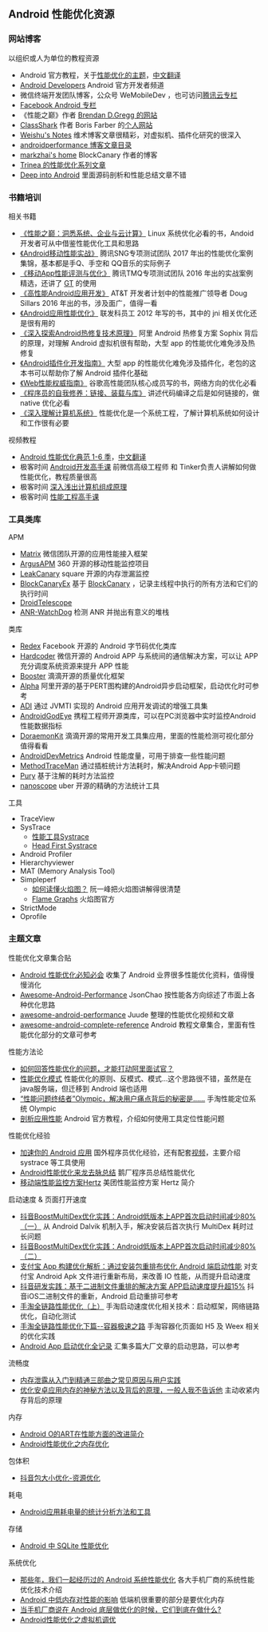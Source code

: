 ## Android 性能优化资源

### 网站博客

以组织或人为单位的教程资源

- Android 官方教程，关于[性能优化的主题](http://developer.android.com/training/best-performance.html)，[中文翻译](http://hukai.me/android-training-course-in-chinese/best-performance.html) 
- [Android Developers](https://www.youtube.com/channel/UCVHFbqXqoYvEWM1Ddxl0QDg) Android 官方开发者频道
- 微信终端开发团队博客，公众号 WeMobileDev ，也可访问[腾讯云专栏](https://cloud.tencent.com/developer/column/1362)
- [Facebook Android 专栏](https://engineering.fb.com/category/android/)
- 《性能之巅》作者 [Brendan D.Gregg 的网站](http://www.brendangregg.com)
- [ClassShark](https://github.com/google/android-classyshark) 作者 Boris Farber 的[个人网站](https://borisfarber.com/)
- [Weishu's Notes](http://weishu.me) 维术博客文章很精彩，对虚拟机、插件化研究的很深入 
- [androidperformance 博客文章目录](https://www.androidperformance.com/2019/12/01/BlogMap/) 
- [markzhai's home](https://blog.zhaiyifan.cn/) BlockCanary 作者的博客
- [Trinea 的性能优化系列文章](https://www.trinea.cn/android/performance/)
- [Deep into Android](https://jsonchao.github.io/) 里面源码剖析和性能总结文章不错



### 书籍培训

相关书籍

- [《性能之巅：洞悉系统、企业与云计算》](https://book.douban.com/subject/26586598/) Linux 系统优化必看的书，Andoid 开发者可从中借鉴性能优化工具和思路
- [《Android移动性能实战》](https://book.douban.com/subject/27021800/) 腾讯SNG专项测试团队 2017 年出的性能优化案例集锦，基本都是手Q、手空和 QQ音乐的实际例子
- [《移动App性能评测与优化》](https://book.douban.com/subject/26891415/) 腾讯TMQ专项测试团队 2016 年出的实战案例精选，还讲了 [GT](https://github.com/Tencent/GT) 的使用
- [《高性能Android应用开发》](https://book.douban.com/subject/26891270/) AT&T 开发者计划中的性能推广领导者 Doug Sillars 2016 年出的书，涉及面广，值得一看
- [《Android应用性能优化》](https://book.douban.com/subject/19976838/) 联发科员工 2012 年写的书，其中的 jni 相关优化还是很有用的
- [《深入探索Android热修复技术原理》](https://book.douban.com/subject/30302319/) 阿里 Android 热修复方案 Sophix 背后的原理，对理解 Android 虚拟机很有帮助，大型 app 的性能优化难免涉及热修复
- [《Android插件化开发指南》](https://book.douban.com/subject/30306949/) 大型 app 的性能优化难免涉及插件化，老包的这本书可以帮助你了解 Android 插件化基础
- [《Web性能权威指南》](https://book.douban.com/subject/25856314/) 谷歌高性能团队核心成员写的书，网络方向的优化必看
- [《程序员的自我修养：链接、装载与库》](https://book.douban.com/subject/3652388/) 讲述代码编译之后是如何链接的，做 native 优化必看
- [《深入理解计算机系统》](https://book.douban.com/subject/26912767/) 性能优化是一个系统工程，了解计算机系统如何设计和工作很有必要

视频教程

- [Android 性能优化典范 1-6 季](https://www.youtube.com/playlist?list=PLWz5rJ2EKKc9CBxr3BVjPTPoDPLdPIFCE)，[中文翻译](https://androidperformance.com/2015/04/19/Android-Performance-Patterns/)
- 极客时间 [Android开发高手课](https://time.geekbang.org/column/intro/142) 前微信高级工程师 和 Tinker负责人讲解如何做性能优化，教程质量很高
- 极客时间 [深入浅出计算机组成原理](https://time.geekbang.org/column/intro/170)
- 极客时间 [性能工程高手课](https://time.geekbang.org/column/intro/259)


### 工具类库

APM 

- [Matrix](https://github.com/Tencent/matrix) 微信团队开源的应用性能接入框架
- [ArgusAPM](https://github.com/Qihoo360/ArgusAPM) 360 开源的移动性能监控项目
- [LeakCanary](https://github.com/square/leakcanary) square 开源的内存泄漏监控
- [BlockCanaryEx](https://github.com/seiginonakama/BlockCanaryEx) 基于 [BlockCanary](https://github.com/markzhai/AndroidPerformanceMonitor) ，记录主线程中执行的所有方法和它们的执行时间
- [DroidTelescope](https://github.com/zkwlx/DroidTelescope)
- [ANR-WatchDog](https://github.com/SalomonBrys/ANR-WatchDog) 检测 ANR 并抛出有意义的堆栈


类库

- [Redex](https://fbredex.com/) Facebook 开源的 Android 字节码优化类库
- [Hardcoder](https://github.com/Tencent/Hardcoder) 微信开源的 Android APP 与系统间的通信解决方案，可以让 APP 充分调度系统资源来提升 APP 性能
- [Booster](https://github.com/didi/booster) 滴滴开源的质量优化框架
- [Alpha](https://github.com/alibaba/alpha) 阿里开源的基于PERT图构建的Android异步启动框架，启动优化时可参考
- [ADI](https://github.com/zkwlx/ADI) 通过 JVMTI 实现的 Android 应用开发调试的增强工具集
- [AndroidGodEye](https://github.com/Kyson/AndroidGodEye) 携程工程师开源类库，可以在PC浏览器中实时监控Android性能数据指标
- [DoraemonKit](https://github.com/didi/DoraemonKit) 滴滴开源的常用开发工具集应用，里面的性能检测可视化部分值得看看
- [AndroidDevMetrics](https://github.com/frogermcs/AndroidDevMetrics) Android 性能度量，可用于排查一些性能问题
- [MethodTraceMan](https://github.com/zhengcx/MethodTraceMan) 通过插桩统计方法耗时，解决Android App卡顿问题
- [Pury](https://github.com/NikitaKozlov/Pury) 基于注解的耗时方法监控 
- [nanoscope](https://github.com/uber/nanoscope) uber 开源的精确的方法统计工具


工具

- TraceView
- SysTrace
    - [性能工具Systrace](http://gityuan.com/2016/01/17/systrace/) 
    - [Head First Systrace](https://hujiaweibujidao.github.io/blog/2016/10/03/head-first-systrace/)
- Android Profiler
- Hierarchyviewer
- MAT (Memory Analysis Tool)
- Simpleperf
    - [如何读懂火焰图？](https://www.ruanyifeng.com/blog/2017/09/flame-graph.html) 阮一峰把火焰图讲解得很清楚
    - [Flame Graphs](http://www.brendangregg.com/flamegraphs.html) 火焰图官方
- StrictMode
- Oprofile

### 主题文章

性能优化文章集合贴

- [Android 性能优化必知必会](https://androidperformance.com/2018/05/07/Android-performance-optimization-skills-and-tools/) 收集了 Android 业界很多性能优化资料，值得慢慢消化
- [Awesome-Android-Performance](https://github.com/JsonChao/Awesome-Android-Performance) JsonChao 按性能各方向综述了市面上各种优化思路
- [awesome-android-performance](https://github.com/Juude/awesome-android-performance) Juude 整理的性能优化视频和文章
- [awesome-android-complete-reference](https://github.com/amitshekhariitbhu/awesome-android-complete-reference) Android 教程文章集合，里面有性能优化部分的文章可参考


性能方法论

- [如何回答性能优化的问题，才能打动阿里面试官？](https://zhuanlan.zhihu.com/p/92910466) 
- [性能优化模式](https://tech.meituan.com/2015/12/10/performance-tuning-pattern.html) 性能优化的原则、反模式、模式...这个思路很不错，虽然是在java服务端，但迁移到 Android 端也适用
- [“性能问题终结者”Olympic，解决用户痛点背后的秘密是......](https://mp.weixin.qq.com/s/YJJdh3220y7TvBu3hAE3dQ) 手淘性能定位系统 Olympic
- [剖析应用性能](https://developer.android.com/studio/profile) Android 官方教程，介绍如何使用工具定位性能问题


性能优化经验

- [加速你的 Android 应用](https://juejin.im/entry/563ae1b560b216575c53c3d6) 国外程序员优化经验，还有配套[视频](https://www.youtube.com/watch?v=v3DlGOQAIbw)，主要介绍 systrace 等工具使用
- [Android性能优化来龙去脉总结](https://wetest.qq.com/lab/view/390.html) 鹅厂程序员总结性能优化
- [移动端性能监控方案Hertz](https://tech.meituan.com/2016/12/19/hertz.html) 美团性能监控方案 Hertz 简介


启动速度 & 页面打开速度

- [抖音BoostMultiDex优化实践：Android低版本上APP首次启动时间减少80%（一）](https://mp.weixin.qq.com/s/jINCbTJ5qMaD6NdeGBHEwQ) 从 Android Dalvik 机制入手，解决安装后首次执行 MultiDex 耗时过长问题
- [抖音BoostMultiDex优化实践：Android低版本上APP首次启动时间减少80%（二）](https://mp.weixin.qq.com/s/ILDTykAwR0xIkW-d1YzRHw)
- [支付宝 App 构建优化解析：通过安装包重排布优化 Android 端启动性能](https://mp.weixin.qq.com/s/79tAFx6zi3JRG-ewoapIVQ) 对支付宝 Android Apk 文件进行重新布局，来改善 IO 性能，从而提升启动速度
- [抖音研发实践：基于二进制文件重排的解决方案 APP启动速度提升超15%](https://mp.weixin.qq.com/s/Drmmx5JtjG3UtTFksL6Q8Q) 抖音iOS二进制文件的重新，Android 启动重排可参考
- [手淘全链路性能优化（上）](https://mp.weixin.qq.com/s/PiqnHezWKWUU0byEhrboRg) 手淘启动速度优化相关技术：启动框架，网络链路优化，自动化测试
- [手淘全链路性能优化下篇--容器极速之路](https://mp.weixin.qq.com/s/ATOSB8hc1woAObVP3Dtadw) 手淘容器化页面如 H5 及 Weex 相关的优化实践
- [Android App 启动优化全记录](https://zhuanlan.zhihu.com/p/92497570) 汇集多篇大厂文章的启动思路，可以参考

流畅度

- [内存泄露从入门到精通三部曲之常见原因与用户实践](https://cloud.tencent.com/developer/article/1070780 )
- [优化安卓应用内存的神秘方法以及背后的原理，一般人我不告诉他](https://cloud.tencent.com/developer/article/1070616) 主动收紧内存背后的原理


内存

- [Android O的ART在性能方面的改进简介](https://zhuanlan.zhihu.com/p/27019789)
- [Android性能优化之内存优化](https://juejin.im/post/5e72b2d151882549236f9cb8)


包体积

- [抖音包大小优化-资源优化](https://mp.weixin.qq.com/s/xxrvRKXXDquJaezjrOlLwA)

耗电

- [Android应用耗电量的统计分析方法和工具](https://hujiaweibujidao.github.io/blog/2017/01/24/how-to-know-your-applications-battery-stats/) 


存储

- [Android 中 SQLite 性能优化](https://droidyue.com/blog/2015/12/13/android-sqlite-tuning/)


系统优化

- [那些年，我们一起经历过的 Android 系统性能优化](https://mp.weixin.qq.com/s/RqywGvblWi29irkXO2oM1g) 各大手机厂商的系统性能优化技术介绍
- [Android 中低内存对性能的影响](https://zhuanlan.zhihu.com/p/84687400) 低端机很重要的部分是要优化内存
- [当手机厂商说在 Android 底层做优化的时候，它们到底在做什么?](https://www.zhihu.com/question/31043755/answer/51955426)
- [Android性能优化之虚拟机调优](http://weishu.me/2016/12/23/dive-into-android-optimize-vm-heap/)
